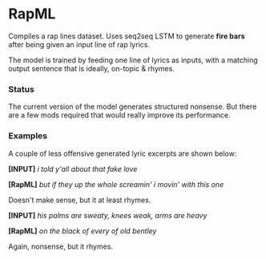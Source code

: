 # RapML
Compiles a rap lines dataset. Uses seq2seq LSTM to generate **fire bars** after being given an input line of rap lyrics.

The model is trained by feeding one line of lyrics as inputs, with a matching output sentence that is ideally, on-topic & rhymes.

### Status
The current version of the model generates structured nonsense. But there are a few mods required that would really improve its performance. 

### Examples
A couple of less offensive generated lyric excerpts are shown below:

**[INPUT]** *i told y'all about that fake love*

**[RapML]**  *but if they up the whole screamin' i movin' with this one*

Doesn't make sense, but it at least rhymes.

**[INPUT]** *his palms are sweaty, knees weak, arms are heavy* 

**[RapML]** *on the black of every of old bentley*

Again, nonsense, but it rhymes.
